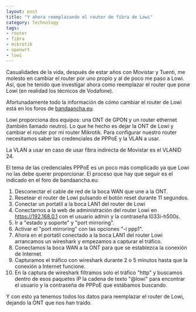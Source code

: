 ```yaml
---
layout: post
title: "Y ahora reemplazando el router de fibra de Lowi"
category: Technology
tags:
- router
- fibra
- mikrotik
- openwrt
- lowi
---
```


Casualidades de la vida, después de estar años con Movistar y Tuenti, me
molesto en cambiar el router por uno propio y al de poco me paso a Lowi. Así,
que he tenido que investigar ahora como reemplazar el router que pone Lowi (en
realidad los técnicos de Vodafone).

Afortunadamente todo la información de cómo cambiar el router de Lowi está en
los foros de
[bandaancha.eu](https://bandaancha.eu/foros/cambiar-router-lowi-h-500-s-otro-1729084).

Lowi proporciona dos equipos: una ONT de GPON y un router ethernet (también
llamado neutro). Lo que he hecho es dejar la ONT de Lowi y cambiar el router
por mi router Mikrotik. Para configurar nuestro router necesitamos saber las
credenciales de PPPoE y la VLAN a usar. 

La VLAN a usar en caso de usar fibra indirecta de Movistar es el VLANID 24.

El tema de las credenciales PPPoE es un poco más complicado ya que Lowi no las
debe querer proporcionar. El proceso que hay que seguir es el indicado en el
foro de bandaancha.eu:
1. Desconectar el cable de red de la boca WAN que une a la ONT.
2. Resetear el router de Lowi pulsando el botón reset durante 11 segundos.
3. Conectar un portatil a la boca LAN1 del router de Lowi
4. Conectarnos a la web de administración del router Lowi en
   https://192.168.0.1 con el usuario admin y la contraseña l033i-h500s.
5. Ir a "estado y soporte" y "port mirroring".
6. Activar el "port mirroring" con las opciones "-i ppp1".
7. Ahora en el portatil conectado a la boca LAN1 del router Lowi arrancamos un
   wireshark y empezamos a capturar el tráfico.
8. Conectamos la boca WAN a la ONT para que se establezca la conexión de
   Internet.
9. Capturamos el tráfico con wireshark durante 2 o 5 minutos hasta que la
   conexión a Internet funcione.
10. En la captura de wireshark filtramos solo el tráfico "http" y buscamos
    dentro de esos paquetes IP la cadena de texto "@lowi" para encontrar el
    usuario y la contraseña de PPPoE que estábamos buscando.

Y con esto ya tenemos todos los datos para reemplazar el router de Lowi,
dejando la ONT que nos han traido.
